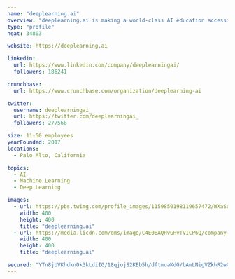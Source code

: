 ```yaml
---
name: "deeplearning.ai"
overview: "deeplearning.ai is making a world-class AI education accessible to people around the globe. deeplearning.ai was founded by Andrew Ng, a global leader in AI."
type: "profile"
heat: 34803

website: https://deeplearning.ai

linkedin:
  url: https://www.linkedin.com/company/deeplearningai/
  followers: 186241

crunchbase:
  url: https://www.crunchbase.com/organization/deeplearning-ai

twitter:
  username: deeplearningai_
  url: https://twitter.com/deeplearningai_
  followers: 277568

size: 11-50 employees
yearFounded: 2017
locations:
  - Palo Alto, California

topics:
  - AI
  - Machine Learning
  - Deep Learning

images:
  - url: https://pbs.twimg.com/profile_images/1159850198119657472/WXaSuSOk_400x400.jpg
    width: 400
    height: 400
    title: "deeplearning.ai"
  - url: https://media.licdn.com/dms/image/C4E0BAQHvGHvTVICP6Q/company-logo_400_400/0?e=1583366400&v=beta&t=BcLBygrfkkg0eVOP1DWLL5GDZtwGh6EkM8kHTaTHJbc
    width: 400
    height: 400
    title: "deeplearning.ai"

secured: "YTn8jUVKhdknOk3kLdiIG/18qjojS2KEb5h/dftmuaKdG/bAmLNigVZkhR2wXOHwzLji3Qn/wBMxr40dRqg6d11lLNed+Ip57ivo4+JDUOtYZzjIjxO5yKXyNhZbURN5PshwJ6iPtphcKaOmysBKUovCa3bA8Ql9MHTGykjzqjsDQ01it3VcK3/LfnuWJpXBEoYgorIO2Fsj1dZ9mf51tVCdwCEFD+/z3mOL76mmnQIo1CaqJeAlrfvdBiD3h/dBsKmIoCTRtU2w2s6slP2xTyW9PVZ0wp0mWG1kw6CQbwXO/xAYIxM8p3aU3mXsbyY3;oAv0hHfOgJOPBCu3KEfXoQ=="
---
```


